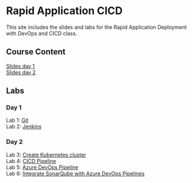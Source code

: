 # Rapid Application CICD

This site includes the slides and labs for the Rapid Application Deployment with DevOps and CICD class.


## Course Content   
[Slides day 1](https://www.dropbox.com/s/lxk6nsoac0gehli/Rapid%20Application-day1.pptx?dl=0)   
[Slides day 2](https://www.dropbox.com/s/wazfcwfexul8dk9/DevOps-day2.pdf?dl=0)   

## Labs   

### Day 1   
Lab 1: [Git](https://www.katacoda.com/courses/git)   
Lab 2: [Jenkins](labs/jenkins/)   

### Day 2   
Lab 3: [Create Kubernetes cluster](labs/001-setup-aks/)   
Lab 4: [CICD Pipeline](labs/cicd-aks)   
Lab 5: [Azure DevOps Pipeline](labs/azdevops)   
Lab 6: [Integrate SonarQube with Azure DevOps Pipelines](labs/azdevops-sonarqube)   
